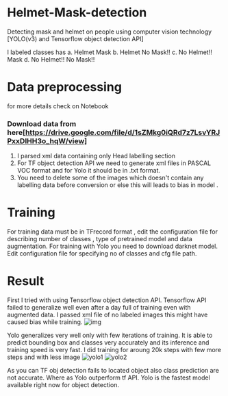 # Helmet-Mask-detection
Detecting mask and helmet on people using computer vision technology [YOLO(v3) and Tensorflow object detection API]

I labeled classes has 
a. Helmet Mask
b. Helmet No Mask!!
c. No Helmet!! Mask
d. No Helmet!! No Mask!!
### 
# Data preprocessing
for more details check on Notebook
### Download data from here[https://drive.google.com/file/d/1sZMkg0iQRd7z7LsvYRJPxxDlHH3o_hqW/view]
1. I parsed xml data containing only Head labelling section
2. For TF object detection API we need to generate xml files in PASCAL VOC format and for Yolo it should be in .txt format.
3. You need to delete some of the images which doesn't contain any labelling data before conversion or else this will leads to bias in model .
# Training
For training data must be in  TFrecord format , edit the configuration file for describing number of classes , type of  pretrained model and data augmentation. 
For training with Yolo you need to download darknet model. Edit configuration file for specifying no of classes  and cfg file path.
# Result 
First I tried with using Tensorflow object detection API. Tensorflow API failed to generalize well even after a day full of training even with augmented data. I passed xml file of no labeled images this might have caused bias while training. 
![img](https://i.imgur.com/mmBOSgx.png)

Yolo generalizes very well only with few iterations of training. It is able to predict bounding box and classes very accurately and its inference and training speed is very fast. I did training for aroung 20k steps with few more steps and with less image
![yolo1](https://i.imgur.com/d9x0zYQ.png)
![yolo2](https://i.imgur.com/OabPoDv.png)

As you can TF obj detection fails to located object  also class prediction are not accurate. Where as Yolo outperform tf API. Yolo is the fastest model available right now for object detection. 


